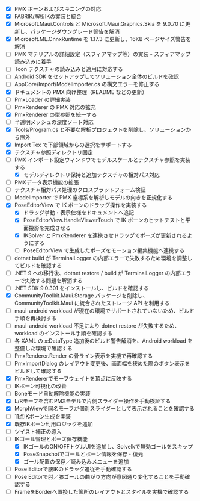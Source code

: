 - [x] PMX ボーンおよびスキニングの対応
- [x] FABRIK/解析IKの実装と統合
- [x] Microsoft.Maui.Controls と Microsoft.Maui.Graphics.Skia を 9.0.70 に更新し、パッケージダウングレード警告を解消
- [x] Microsoft.ML.OnnxRuntime を 1.17.3 に更新し、16KB ページサイズ警告を解消
- [ ] PMX マテリアルの詳細設定（スフィアマップ等）の実装 - スフィアマップ読み込みに着手
- [ ] Toon テクスチャの読み込みと適用に対応する
- [ ] Android SDK をセットアップしてソリューション全体のビルドを確認
- [ ] AppCore/Import/ModelImporter.cs の構文エラーを修正する
- [x] ドキュメントの PMX 向け整理（README などの更新）
- [ ] PmxLoader の詳細実装
- [ ] PmxRenderer の PMX 対応の拡充
- [x] PmxRenderer の型参照を統一する
- [ ] 半透明メッシュの深度ソート対応
- [x] Tools/Program.cs と不要な解析プロジェクトを削除し、ソリューションから除外
- [x] Import Tex で下部領域からの選択をサポートする
- [x] テクスチャ参照ディレクトリ固定
- [ ] PMX インポート設定ウィンドウでモデルスケールとテクスチャ参照を実装する
  - [x] モデルディレクトリ保持と追加テクスチャの相対パス対応
- [ ] PMXデータ表示機能の拡張
- [ ] テクスチャ相対パス処理のクロスプラットフォーム検証
- [ ] ModelImporter で PMX 座標系を解析しモデルの向きを正規化する
- [x] PoseEditorView で IK ボーンのドラッグ操作を実装する
  - [x] ドラッグ挙動・表示仕様をドキュメントへ追記
  - [x] PoseEditorView.HandleViewerTouch で IK ボーンのヒットテストと平面投影を完成させる
  - [x] IKSolver と PmxRenderer を連携させドラッグでポーズが更新されるようにする
  - [ ] PoseEditorView で生成したポーズをモーション編集機能へ連携する
- [ ] dotnet build が TerminalLogger の内部エラーで失敗するため環境を調整してビルドを確認する
- [ ] .NET 9 への移行後、dotnet restore / build が TerminalLogger の内部エラーで失敗する問題を解消する
- [ ] .NET SDK 9.0.301 をインストールし、ビルドを確認する
- [x] CommunityToolkit.Maui.Storage パッケージを削除し、CommunityToolkit.Maui に統合されたストレージ API を利用する
- [ ] maui-android workload が現在の環境でサポートされていないため、ビルド手順を再検討する
- [ ] maui-android workload 不足により dotnet restore が失敗するため、workload のインストール手順を確認する
- [ ] 各 XAML の x:DataType 追加後のビルド警告解消を、Android workload を整備した環境で確認する
- [ ] PmxRenderer.Render の骨ライン表示を実機で再確認する
- [ ] PmxImportDialog のレイアウト変更後、画面幅を狭めた際のボタン表示をビルドして確認する
- [x] PmxRendererでモーフウェイトを頂点に反映する
- [ ] IKボーン可視化の改善
- [ ] Boneモード自動解除機能の実装
- [x] L/Rモーフを含むPMXモデルで片側スライダー操作を手動検証する
- [x] MorphViewで同名モーフが個別スライダーとして表示されることを確認する
- [ ] 11点IKボーン生成を実装
- [x] 既存IKボーン利用ロジックを追加
- [ ] ツイスト補正の導入
- [ ] IKゴール管理とポーズ保存機能
  - [x] IKゴールのON/OFFトグルUIを追加し、SolveIkで無効ゴールをスキップ
  - [x] PoseSnapshotでゴールとボーン情報を保存・復元
  - [x] ゴール配置の保存／読み込みメニューを追加
- [ ] Pose Editorで腰IKのドラッグ追従を手動確認する
- [ ] Pose Editorで肘／膝ゴールの曲がり方向が意図通り変化することを手動確認する
- [ ] FrameをBorderへ置換した箇所のレイアウトとスタイルを実機で確認する
